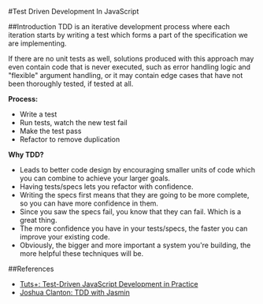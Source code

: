 #Test Driven Development In JavaScript

##Introduction
TDD is an iterative development process where each iteration starts by writing a test which forms a part of the specification we are implementing.

If there are no unit tests as well, solutions produced with this approach may even contain code that is never executed, such as error handling logic and "flexible" argument handling, or it may contain edge cases that have not been thoroughly tested, if tested at all.

**Process:**

* Write a test
* Run tests, watch the new test fail
* Make the test pass
* Refactor to remove duplication

**Why TDD?**

* Leads to better code design by encouraging smaller units of code which you can combine to achieve your larger goals.
* Having tests/specs lets you refactor with confidence.
* Writing the specs first means that they are going to be more complete, so you can have more confidence in them.
* Since you saw the specs fail, you know that they can fail. Which is a great thing.
* The more confidence you have in your tests/specs, the faster you can improve your existing code.
* Obviously, the bigger and more important a system you're building, the more helpful these techniques will be.

##References
* [Tuts+: Test-Driven JavaScript Development in Practice](http://code.tutsplus.com/tutorials/test-driven-javascript-development-in-practice--net-16246)
* [Joshua Clanton: TDD with Jasmin](http://adripofjavascript.com/tdd-with-jasmine/#1)
